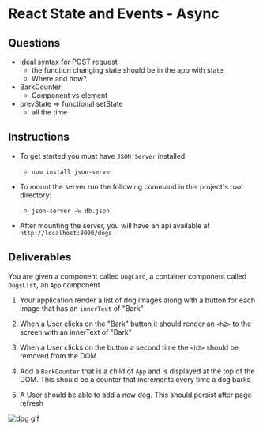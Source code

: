 # React State and Events - Async

## Questions

- ideal syntax for POST request
  - the function changing state should be in the app with state
  - Where and how? 
- BarkCounter
  - Component vs element  
- prevState => functional setState
  - all the time 


## Instructions

- To get started you must have `JSON Server` installed

  - `npm install json-server`

- To mount the server run the following command in this project's root directory:

  - `json-server -w db.json`

- After mounting the server, you will have an api available at `http://localhost:8000/dogs`

## Deliverables

You are given a component called `DogCard`, a container component called `DogsList`, an `App` component

1. Your application render a list of dog images along with a button for each image that has an `innerText` of "Bark"

2. When a User clicks on the "Bark" button it should render an `<h2>` to the screen with an innerText of "Bark"

3. When a User clicks on the button a second time the `<h2>` should be removed from the DOM

4. Add a `BarkCounter` that is a child of `App` and is displayed at the top of the DOM. This should be a counter that increments every time a dog barks

5. A User should be able to add a new dog. This should persist after page refresh

![dog gif](state-pairing-gif.gif)
